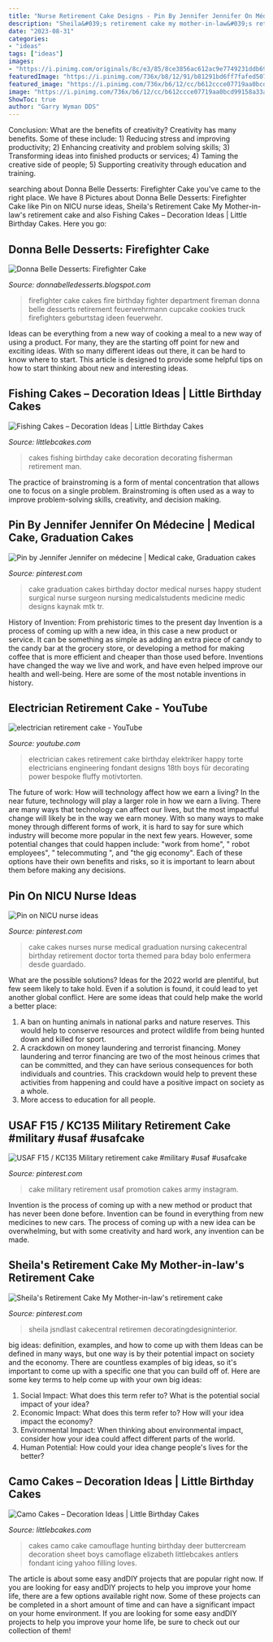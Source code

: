 ```yaml
---
title: "Nurse Retirement Cake Designs - Pin By Jennifer Jennifer On Médecine"
description: "Sheila&#039;s retirement cake my mother-in-law&#039;s retirement cake"
date: "2023-08-31"
categories:
- "ideas"
tags: ["ideas"]
images:
- "https://i.pinimg.com/originals/8c/e3/85/8ce3856ac612ac9e7749231ddb69041d.jpg"
featuredImage: "https://i.pinimg.com/736x/b8/12/91/b81291bd6ff7fafed507ae608397cfdc.jpg"
featured_image: "https://i.pinimg.com/736x/b6/12/cc/b612ccce07719aa0bcd99158a33a87a8.jpg"
image: "https://i.pinimg.com/736x/b6/12/cc/b612ccce07719aa0bcd99158a33a87a8.jpg"
ShowToc: true
author: "Garry Wyman DDS"
---
```



Conclusion: What are the benefits of creativity?
Creativity has many benefits. Some of these include: 1) Reducing stress and improving productivity; 2) Enhancing creativity and problem solving skills; 3) Transforming ideas into finished products or services; 4) Taming the creative side of people; 5) Supporting creativity through education and training.

	

		
searching about Donna Belle Desserts: Firefighter Cake you've came to the right place. We have 8 Pictures about Donna Belle Desserts: Firefighter Cake like Pin on NICU nurse ideas, Sheila&#039;s Retirement Cake My Mother-in-law&#039;s retirement cake and also Fishing Cakes – Decoration Ideas | Little Birthday Cakes. Here you go:
		
    
## Donna Belle Desserts: Firefighter Cake

<img loading=lazy src="http://4.bp.blogspot.com/-NqHi2iXZE-s/T5czHcqex6I/AAAAAAAAATU/nQIgC-NNwSI/s1600/spring+phone+photos+044.JPG" onerror="this.onerror=null;this.src='https://tse3.mm.bing.net/th?id=OIP.tc25L2kfSvLSfrNjHPEAUwHaJ6&amp;pid=15.1';" alt="Donna Belle Desserts: Firefighter Cake">

_Source: donnabelledesserts.blogspot.com_

>firefighter cake cakes fire birthday fighter department fireman donna belle desserts retirement feuerwehrmann cupcake cookies truck firefighters geburtstag ideen feuerwehr. 

	

Ideas can be everything from a new way of cooking a meal to a new way of using a product. For many, they are the starting off point for new and exciting ideas. With so many different ideas out there, it can be hard to know where to start. This article is designed to provide some helpful tips on how to start thinking about new and interesting ideas.

    
## Fishing Cakes – Decoration Ideas | Little Birthday Cakes

<img loading=lazy src="http://www.littlebcakes.com/wp-content/uploads/2014/01/Fishing-Cakes.jpg" onerror="this.onerror=null;this.src='https://tse4.mm.bing.net/th?id=OIP.1tL40IB1MzU2xE_QJQ32zgHaJ4&amp;pid=15.1';" alt="Fishing Cakes – Decoration Ideas | Little Birthday Cakes">

_Source: littlebcakes.com_

>cakes fishing birthday cake decoration decorating fisherman retirement man. 

	

The practice of brainstroming is a form of mental concentration that allows one to focus on a single problem. Brainstroming is often used as a way to improve problem-solving skills, creativity, and decision making.

    
## Pin By Jennifer Jennifer On Médecine | Medical Cake, Graduation Cakes

<img loading=lazy src="https://i.pinimg.com/736x/e5/57/c8/e557c87bca2868322f9ff6a611eecbb0.jpg" onerror="this.onerror=null;this.src='https://tse4.mm.bing.net/th?id=OIP.p-mJddslQ-TEpgACixwKqgHaJQ&amp;pid=15.1';" alt="Pin by Jennifer Jennifer on médecine | Medical cake, Graduation cakes">

_Source: pinterest.com_

>cake graduation cakes birthday doctor medical nurses happy student surgical nurse surgeon nursing medicalstudents medicine medic designs kaynak mtk tr. 

	

History of Invention: From prehistoric times to the present day
Invention is a process of coming up with a new idea, in this case a new product or service. It can be something as simple as adding an extra piece of candy to the candy bar at the grocery store, or developing a method for making coffee that is more efficient and cheaper than those used before. Inventions have changed the way we live and work, and have even helped improve our health and well-being. Here are some of the most notable inventions in history.

    
## Electrician Retirement Cake - YouTube

<img loading=lazy src="https://i.ytimg.com/vi/7WF8sbY5L0s/hqdefault.jpg" onerror="this.onerror=null;this.src='https://tse4.mm.bing.net/th?id=OIP.XOMjUzyJLGe97goFDdsdrAHaFj&amp;pid=15.1';" alt="electrician retirement cake - YouTube">

_Source: youtube.com_

>electrician cakes retirement cake birthday elektriker happy torte electricians engineering fondant designs 18th boys für decorating power bespoke fluffy motivtorten. 

	

The future of work: How will technology affect how we earn a living?
In the near future, technology will play a larger role in how we earn a living. There are many ways that technology can affect our lives, but the most impactful change will likely be in the way we earn money. With so many ways to make money through different forms of work, it is hard to say for sure which industry will become more popular in the next few years. However, some potential changes that could happen include: 
"work from home", " robot employees", " telecommuting ", and "the gig economy". Each of these options have their own benefits and risks, so it is important to learn about them before making any decisions.

    
## Pin On NICU Nurse Ideas

<img loading=lazy src="https://i.pinimg.com/originals/8c/e3/85/8ce3856ac612ac9e7749231ddb69041d.jpg" onerror="this.onerror=null;this.src='https://tse3.mm.bing.net/th?id=OIP.In_BqqPklRDiA930jbaUpAHaJ4&amp;pid=15.1';" alt="Pin on NICU nurse ideas">

_Source: pinterest.com_

>cake cakes nurses nurse medical graduation nursing cakecentral birthday retirement doctor torta themed para bday bolo enfermera desde guardado. 

	

What are the possible solutions?
Ideas for the 2022 world are plentiful, but few seem likely to take hold. Even if a solution is found, it could lead to yet another global conflict. Here are some ideas that could help make the world a better place: 
1. A ban on hunting animals in national parks and nature reserves. This would help to conserve resources and protect wildlife from being hunted down and killed for sport.
2. A crackdown on money laundering and terrorist financing. Money laundering and terror financing are two of the most heinous crimes that can be committed, and they can have serious consequences for both individuals and countries. This crackdown would help to prevent these activities from happening and could have a positive impact on society as a whole.
3. More access to education for all people.

    
## USAF F15 / KC135 Military Retirement Cake #military #usaf #usafcake

<img loading=lazy src="https://i.pinimg.com/736x/b6/12/cc/b612ccce07719aa0bcd99158a33a87a8.jpg" onerror="this.onerror=null;this.src='https://tse4.mm.bing.net/th?id=OIP.gJ1fv3E6ookU5b-m7mltJgHaJQ&amp;pid=15.1';" alt="USAF F15 / KC135 Military retirement cake #military #usaf #usafcake">

_Source: pinterest.com_

>cake military retirement usaf promotion cakes army instagram. 

	

Invention is the process of coming up with a new method or product that has never been done before. Invention can be found in everything from new medicines to new cars. The process of coming up with a new idea can be overwhelming, but with some creativity and hard work, any invention can be made.

    
## Sheila&#039;s Retirement Cake My Mother-in-law&#039;s Retirement Cake

<img loading=lazy src="https://i.pinimg.com/736x/b8/12/91/b81291bd6ff7fafed507ae608397cfdc.jpg" onerror="this.onerror=null;this.src='https://tse3.mm.bing.net/th?id=OIP.pys7eajPR1bABBvMeX8MmAHaLD&amp;pid=15.1';" alt="Sheila&#039;s Retirement Cake My Mother-in-law&#039;s retirement cake">

_Source: pinterest.com_

>sheila jsndlast cakecentral retiremen decoratingdesigninterior. 

	

big ideas: definition, examples, and how to come up with them
Ideas can be defined in many ways, but one way is by their potential impact on society and the economy. There are countless examples of big ideas, so it's important to come up with a specific one that you can build off of. Here are some key terms to help come up with your own big ideas:
1. Social Impact: What does this term refer to? What is the potential social impact of your idea?  
2. Economic Impact: What does this term refer to? How will your idea impact the economy?  
3. Environmental Impact: When thinking about environmental impact, consider how your idea could affect different parts of the world. 
4. Human Potential: How could your idea change people's lives for the better?

    
## Camo Cakes – Decoration Ideas | Little Birthday Cakes

<img loading=lazy src="http://www.littlebcakes.com/wp-content/uploads/2014/01/Camo-Cakes.jpg" onerror="this.onerror=null;this.src='https://tse3.mm.bing.net/th?id=OIP.k3qQqmr7fAEdWH_60x9IbwHaE8&amp;pid=15.1';" alt="Camo Cakes – Decoration Ideas | Little Birthday Cakes">

_Source: littlebcakes.com_

>cakes camo cake camouflage hunting birthday deer buttercream decoration sheet boys camoflage elizabeth littlebcakes antlers fondant icing yahoo filling loves. 

	

The article is about some easy andDIY projects that are popular right now.
If you are looking for easy andDIY projects to help you improve your home life, there are a few options available right now. Some of these projects can be completed in a short amount of time and can have a significant impact on your home environment. If you are looking for some easy andDIY projects to help you improve your home life, be sure to check out our collection of them!

